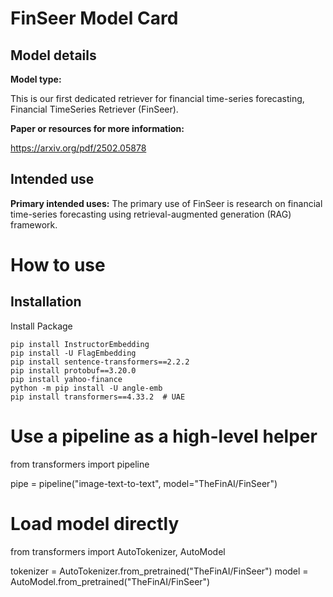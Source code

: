 # FinSeer Model Card

## Model details

**Model type:**

This is our first dedicated retriever for financial time-series forecasting, Financial TimeSeries Retriever (FinSeer).

**Paper or resources for more information:**

https://arxiv.org/pdf/2502.05878


## Intended use
**Primary intended uses:**
The primary use of FinSeer is research on financial time-series forecasting using retrieval-augmented generation (RAG) framework.

# How to use

## Installation

Install Package


    pip install InstructorEmbedding
    pip install -U FlagEmbedding
    pip install sentence-transformers==2.2.2
    pip install protobuf==3.20.0
    pip install yahoo-finance
    python -m pip install -U angle-emb
    pip install transformers==4.33.2  # UAE


# Use a pipeline as a high-level helper
from transformers import pipeline

pipe = pipeline("image-text-to-text", model="TheFinAI/FinSeer")

# Load model directly
from transformers import AutoTokenizer, AutoModel

tokenizer = AutoTokenizer.from_pretrained("TheFinAI/FinSeer")
model = AutoModel.from_pretrained("TheFinAI/FinSeer")